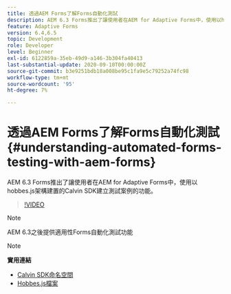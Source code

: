 ```yaml
---
title: 透過AEM Forms了解Forms自動化測試
description: AEM 6.3 Forms推出了讓使用者在AEM for Adaptive Forms中，使用以hobbes.js架構建置的Calvin SDK建立測試案例的功能
feature: Adaptive Forms
version: 6.4,6.5
topic: Development
role: Developer
level: Beginner
exl-id: 6122859a-35eb-49d9-a146-3b304fa40413
last-substantial-update: 2020-09-10T00:00:00Z
source-git-commit: b3e9251bdb18a008be95c1fa9e5c79252a74fc98
workflow-type: tm+mt
source-wordcount: '95'
ht-degree: 7%

---
```


# 透過AEM Forms了解Forms自動化測試{#understanding-automated-forms-testing-with-aem-forms}

AEM 6.3 Forms推出了讓使用者在AEM for Adaptive Forms中，使用以hobbes.js架構建置的Calvin SDK建立測試案例的功能。

>[!VIDEO](https://video.tv.adobe.com/v/19700?quality=12&learn=on)

>[!NOTE]
>
>AEM 6.3之後提供適用性Forms自動化測試功能

>[!NOTE]
>
>**實用連結**
>
>* [Calvin SDK命名空間](https://helpx.adobe.com/aem-forms/6-3/calvin-sdk-javascript-api/calvin.html)
>* [Hobbes.js檔案](https://experienceleague.adobe.com/docs/experience-manager-release-information/aem-release-updates/previous-updates/aem-previous-versions.html)

